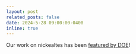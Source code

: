 ```yaml
---
layout: post
related_posts: false
date: 2024-5-28 09:00:00-0400
inline: true
---
```


Our work on nickealtes has been [featured by DOE](https://www.energy.gov/science/articles/investigating-high-temperature-superconductors)!
